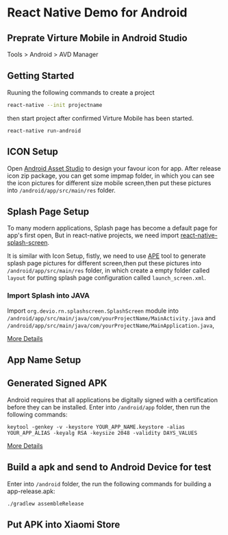 # React Native Demo for Android 

## Preprate Virture Mobile in Android Studio
 
Tools > Android > AVD Manager

## Getting Started

Ruuning the following commands to create a project 

```bash
react-native --init projectname
```

then start project after confirmed Virture Mobile has been started.

```
react-native run-android
```

## ICON Setup

Open [Android Asset Studio](http://romannurik.github.io/AndroidAssetStudio/icons-launcher.html#foreground.type=image&foreground.space.trim=1&foreground.space.pad=0.25&foreColor=rgba(96%2C%20125%2C%20139%2C%200)&backColor=rgb(255%2C%20255%2C%20255)&crop=0&backgroundShape=square&effects=none&name=ic_launcher) to design your favour icon for app. After release icon zip package, you can get some impmap folder, in which you can see the icon pictures for different size mobile screen,then put these pictures into `/android/app/src/main/res` folder.

## Splash Page Setup

To many modern applications, Splash page has become a default page for app's first open, But in react-native projects, we need import [react-native-splash-screen](https://github.com/crazycodeboy/react-native-splash-screen).

It is similar with Icon Setup, fistly, we need to use [APE](https://apetools.webprofusion.com/app/#/tools/imagegorilla) tool to generate splash page pictures for different screen,then put these pictures into `/android/app/src/main/res` folder, in which create a empty folder called `layout` for putting splash page configuration called `launch_screen.xml`.

### Import Splash into JAVA

Import `org.devio.rn.splashscreen.SplashScreen` module into `/android/app/src/main/java/com/yourProjectName/MainActivity.java` and `/android/app/src/main/java/com/yourProjectName/MainApplication.java`,


[More Details](https://github.com/crazycodeboy/react-native-splash-screen)


## App Name Setup

## Generated Signed APK

Android requires that all applications be digitally signed with a certification before they can be installed. Enter into `/android/app` folder, then run the following commands:

```
keytool -genkey -v -keystore YOUR_APP_NAME.keystore -alias YOUR_APP_ALIAS -keyalg RSA -keysize 2048 -validity DAYS_VALUES
```

[More Details](https://facebook.github.io/react-native/docs/0.56/signed-apk-android)

## Build a apk and send to Android Device for test

Enter into `/android` folder, the run the following commands for building a app-release.apk:

```
./gradlew assembleRelease
```

## Put APK into Xiaomi Store

